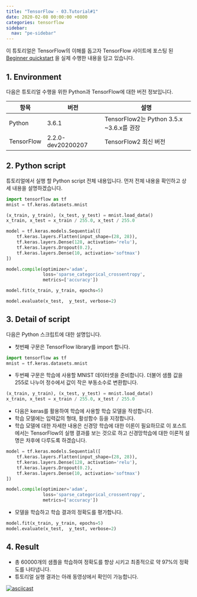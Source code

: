 ```yaml
---
title: "TensorFlow - 03.Tutorial#1"
date: 2020-02-08 00:00:00 +0800
categories: tensorflow
sidebar:
  nav: "pe-sidebar"
---
```


이 튜토리얼은 TensorFlow의 이해를 돕고자 TensorFlow 사이트에 포스팅 된 [Beginner quickstart](https://www.tensorflow.org/tutorials/quickstart/beginner)
을 실제 수행한 내용을 담고 있습니다.

## 1. Environment
다음은 튜토리얼 수행을 위한 Python과 TensorFlow에 대한 버전 정보입니다.

| 항목 | 버전 | 설명 |
| --- | --- | --- |
| Python | 3.6.1 | TensorFlow2는 Python 3.5.x ~3.6.x를 권장 |
| TensorFlow | 2.2.0-dev20200207 | TensorFlow2 최신 버전 |

## 2. Python script
튜토리얼에서 실행 할 Python script 전체 내용입니다. 먼저 전체 내용을 확인하고 상세 내용을 설명하겠습니다.

```python
import tensorflow as tf
mnist = tf.keras.datasets.mnist

(x_train, y_train), (x_test, y_test) = mnist.load_data()
x_train, x_test = x_train / 255.0, x_test / 255.0

model = tf.keras.models.Sequential([
    tf.keras.layers.Flatten(input_shape=(28, 28)),
    tf.keras.layers.Dense(128, activation='relu'),
    tf.keras.layers.Dropout(0.2),
    tf.keras.layers.Dense(10, activation='softmax')
])

model.compile(optimizer='adam',
              loss='sparse_categorical_crossentropy',
              metrics=['accuracy'])

model.fit(x_train, y_train, epochs=5)

model.evaluate(x_test,  y_test, verbose=2)
```

## 3. Detail of script
다음은 Python 스크립트에 대한 설명입니다.

- 첫번째 구문은 TensorFlow library를 import 합니다.

```python
import tensorflow as tf
mnist = tf.keras.datasets.mnist
```
- 두번째 구문은 학습에 사용할 MNIST 데이터셋을 준비합니다. 더불어 샘플 값을 255로 나누어 정수에서 값이 작은 부동소수로 변환합니다.

```python
(x_train, y_train), (x_test, y_test) = mnist.load_data()
x_train, x_test = x_train / 255.0, x_test / 255.0
```

- 다음은 keras를 활용하여 학습에 사용할 학습 모델을 작성합니다. <br>
- 학습 모델에는 입력값의 형태, 활성함수 등을 지정합니다. <br>
- 학습 모델에 대한 자세한 내용은 신경망 학습에 대한 이론이 필요하므로 이 포스트에서는 TensorFlow의 실행 결과를 보는 것으로 
하고 신경망학습에 대한 이론적 설명은 차후에 다루도록 하겠습니다.

```python
model = tf.keras.models.Sequential([
    tf.keras.layers.Flatten(input_shape=(28, 28)),
    tf.keras.layers.Dense(128, activation='relu'),
    tf.keras.layers.Dropout(0.2),
    tf.keras.layers.Dense(10, activation='softmax')
])

model.compile(optimizer='adam',
              loss='sparse_categorical_crossentropy',
              metrics=['accuracy'])
```

- 모델을 학습하고 학습 결과의 정확도를 평가합니다.

```python
model.fit(x_train, y_train, epochs=5)
model.evaluate(x_test,  y_test, verbose=2)
```

## 4. Result
- 총 60000개의 샘플을 학습하여 정확도를 향상 시키고 최종적으로 약 97%의 정확도를 나타냅니다. <br>
- 튜토리얼 실행 결과는 아래 동영상에서 확인이 가능합니다.

[![asciicast](https://asciinema.org/a/oeD9M85vF9knhbZwvLWzyPdCs.svg)](https://asciinema.org/a/oeD9M85vF9knhbZwvLWzyPdCs)
